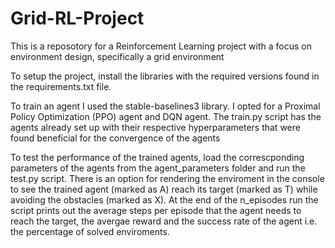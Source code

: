 # Grid-RL-Project
This is a reposotory for a Reinforcement Learning project with a focus on environment design, specifically a grid environment

To setup the project, install the libraries with the required versions found in the requirements.txt file.

To train an agent I used the stable-baselines3 library. I opted for a Proximal Policy Optimization (PPO) agent and DQN agent. The train.py script has the agents already set up with their respective hyperparameters that were found beneficial for the convergence of the agents 

To test the performance of the trained agents, load the correscponding parameters of the agents from the agent_parameters folder and run the test.py script. There is an option for rendering the enviroment in the console to see the trained agent (marked as A) reach its target (marked as T) while avoiding the obstacles (marked as X). At the end of the n_episodes run the script prints out the average steps per episode that the agent needs to reach the target, the avergae reward and the success rate of the agent i.e. the percentage of solved enviroments.  
